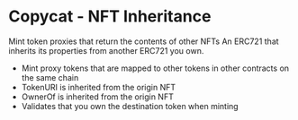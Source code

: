 # Copycat - NFT Inheritance 
Mint token proxies that return the contents of other NFTs
An ERC721 that inherits its properties from another ERC721 you own.

* Mint proxy tokens that are mapped to other tokens in other contracts on the same chain
* TokenURI is inherited from the origin NFT
* OwnerOf is inherited from the origin NFT
* Validates that you own the destination token when minting
